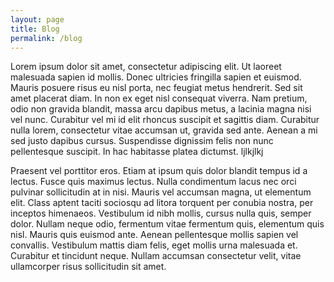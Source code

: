 ```yaml
---
layout: page
title: Blog
permalink: /blog
---
```


Lorem ipsum dolor sit amet, consectetur adipiscing elit. Ut laoreet malesuada sapien id mollis. Donec ultricies fringilla sapien et euismod. Mauris posuere risus eu nisl porta, nec feugiat metus hendrerit. Sed sit amet placerat diam. In non ex eget nisl consequat viverra. Nam pretium, odio non gravida blandit, massa arcu dapibus metus, a lacinia magna nisi vel nunc. Curabitur vel mi id elit rhoncus suscipit et sagittis diam. Curabitur nulla lorem, consectetur vitae accumsan ut, gravida sed ante. Aenean a mi sed justo dapibus cursus. Suspendisse dignissim felis non nunc pellentesque suscipit. In hac habitasse platea dictumst.
ljlkjlkj

Praesent vel porttitor eros. Etiam at ipsum quis dolor blandit tempus id a lectus. Fusce quis maximus lectus. Nulla condimentum lacus nec orci pulvinar sollicitudin at in nisi. Mauris vel accumsan magna, ut elementum elit. Class aptent taciti sociosqu ad litora torquent per conubia nostra, per inceptos himenaeos. Vestibulum id nibh mollis, cursus nulla quis, semper dolor. Nullam neque odio, fermentum vitae fermentum quis, elementum quis nisl. Mauris quis euismod ante. Aenean pellentesque mollis sapien vel convallis. Vestibulum mattis diam felis, eget mollis urna malesuada et. Curabitur et tincidunt neque. Nullam accumsan consectetur velit, vitae ullamcorper risus sollicitudin sit amet.